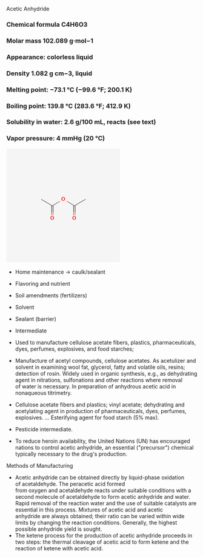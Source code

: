 Acetic Anhydride  

### Chemical formula    C4H6O3
### Molar mass  102.089 g·mol−1
### Appearance:  colorless liquid
### Density 1.082 g cm−3, liquid
### Melting point:   −73.1 °C (−99.6 °F; 200.1 K)
### Boiling point:   139.8 °C (283.6 °F; 412.9 K)
### Solubility in water: 2.6 g/100 mL, reacts (see text)
### Vapor pressure:  4 mmHg (20 °C)

![acetic anhydride molecule](../images/aceticanhydridemolecule.png)

* Home maintenance \-\> caulk/sealant  
* Flavoring and nutrient  
* Soil amendments (fertilizers)  
* Solvent  
* Sealant (barrier)  
* Intermediate


* Used to manufacture cellulose acetate fibers, plastics, pharmaceuticals, dyes, perfumes, explosives, and food starches;  
* Manufacture of acetyl compounds, cellulose acetates. As acetulizer and solvent in examining wool fat, glycerol, fatty and volatile oils, resins; detection of rosin. Widely used in organic synthesis, e.g., as dehydrating agent in nitrations, sulfonations and other reactions where removal of water is necessary. In preparation of anhydrous acetic acid in nonaqueous titrimetry.  
* Cellulose acetate fibers and plastics; vinyl acetate; dehydrating and acetylating agent in production of pharmaceuticals, dyes, perfumes, explosives. ... Esterifying agent for food starch (5% max).  
* Pesticide intermediate.  
* To reduce heroin availability, the United Nations (UN) has encouraged nations to control acetic anhydride, an essential ("precursor") chemical typically necessary to the drug's production.

Methods of Manufacturing

* Acetic anhydride can be obtained directly by liquid-phase oxidation of acetaldehyde. The peracetic acid formed from oxygen and acetaldehyde reacts under suitable conditions with a second molecule of acetaldehyde to form acetic anhydride and water. Rapid removal of the reaction water and the use of suitable catalysts are essential in this process. Mixtures of acetic acid and acetic anhydride are always obtained; their ratio can be varied within wide limits by changing the reaction conditions. Generally, the highest possible anhydride yield is sought.  
* The ketene process for the production of acetic anhydride proceeds in two steps: the thermal cleavage of acetic acid to form ketene and the reaction of ketene with acetic acid.
